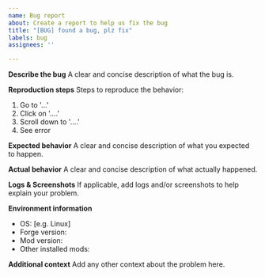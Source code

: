 ```yaml
---
name: Bug report
about: Create a report to help us fix the bug
title: "[BUG] found a bug, plz fix"
labels: bug
assignees: ''

---
```


**Describe the bug**
A clear and concise description of what the bug is.

**Reproduction steps**
Steps to reproduce the behavior:
1. Go to '...'
2. Click on '....'
3. Scroll down to '....'
4. See error

**Expected behavior**
A clear and concise description of what you expected to happen.

**Actual behavior**
A clear and concise description of what actually happened.

**Logs & Screenshots**
If applicable, add logs and/or screenshots to help explain your problem.

**Environment information**
 - OS: [e.g. Linux]
 - Forge version: 
 - Mod version: 
 - Other installed mods: 

**Additional context**
Add any other context about the problem here.
